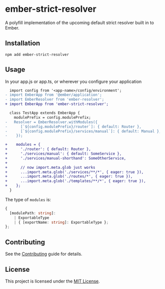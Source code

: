 # ember-strict-resolver

A polyfill implementation of the upcoming default strict resolver built in to Ember.

## Installation

```
npm add ember-strict-resolver
```

## Usage

In your app.js or app.ts, or wherever you configure your application
```diff
  import config from '<app-name>/config/environment';
- import EmberApp from '@ember/application';
- import EmberResolver from 'ember-resolver';
+ import EmberApp from 'ember-strict-resolver';

  class TestApp extends EmberApp {
    modulePrefix = config.modulePrefix;
-   Resolver = EmberResolver.withModules({
-      [`${config.modulePrefix}/router`]: { default: Router },
-      [`${config.modulePrefix}/services/manual`]: { default: Manual },
-    });

+    modules = {
+      './router': { default: Router },
+      './services/manual': { default: SomeService },
+      './services/manual-shorthand': SomeOtherService,
+
+      // now import.meta.glob just works
+      ...import.meta.glob('./services/**/*', { eager: true }),
+      ...import.meta.glob('./routes/*', { eager: true }),
+      ...import.meta.glob('./templates/**/*', { eager: true }),
+    };
  }
```

The type of `modules` is:
```ts
{ 
  [modulePath: string]:
    | ExportableType
    | { [exportName: string]: ExportableType };
};
```


## Contributing

See the [Contributing](CONTRIBUTING.md) guide for details.

## License

This project is licensed under the [MIT License](LICENSE.md).
